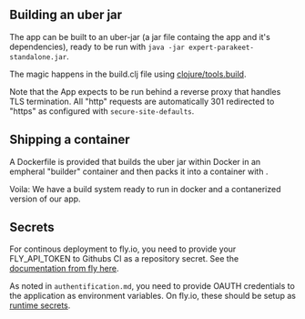 ## Building an uber jar
The app can be built to an uber-jar (a jar file containg the app and it's dependencies), ready to be run with `java -jar expert-parakeet-standalone.jar`.

The magic happens in the build.clj file using [clojure/tools.build](https://clojure.org/guides/tools_build).

Note that the App expects to be run behind a reverse proxy that handles TLS termination. All "http" requests are automatically 301 redirected to "https" as configured with `secure-site-defaults`.

## Shipping a container
A Dockerfile is provided that builds the uber jar within Docker in an empheral "builder" container and then packs it into a container with .

Voila: We have a build system ready to run in docker and a contanerized version of our app.

## Secrets
For continous deployment to fly.io, you need to provide your FLY_API_TOKEN to Githubs CI as a repository secret. See the [documentation from fly here](https://fly.io/docs/app-guides/continuous-deployment-with-github-actions/).

As noted in `authentification.md`, you need to provide OAUTH credentials to the application as environment variables. On fly.io, these should be setup as [runtime secrets](https://fly.io/docs/reference/secrets/).
